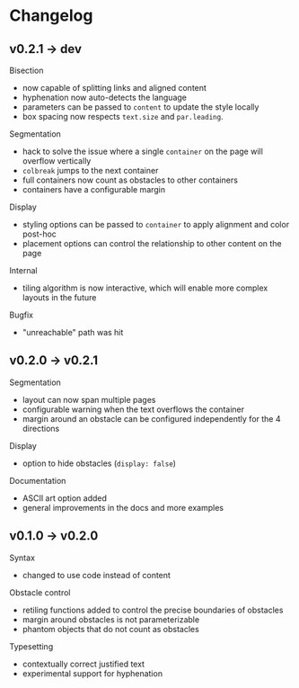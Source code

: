 # Changelog

## v0.2.1 -> dev

Bisection
- now capable of splitting links and aligned content
- hyphenation now auto-detects the language
- parameters can be passed to `content` to update the style locally
- box spacing now respects `text.size` and `par.leading`.

Segmentation
- hack to solve the issue where a single `container` on the page will overflow vertically
- `colbreak` jumps to the next container
- full containers now count as obstacles to other containers
- containers have a configurable margin

Display
- styling options can be passed to `container` to apply alignment and color post-hoc
- placement options can control the relationship to other content on the page

Internal
- tiling algorithm is now interactive, which will enable more complex layouts in the future

Bugfix
- "unreachable" path was hit

## v0.2.0 -> v0.2.1

Segmentation
- layout can now span multiple pages
- configurable warning when the text overflows the container
- margin around an obstacle can be configured independently for the 4 directions

Display
- option to hide obstacles (`display: false`)

Documentation
- ASCII art option added
- general improvements in the docs and more examples

## v0.1.0 -> v0.2.0

Syntax
- changed to use code instead of content

Obstacle control
- retiling functions added to control the precise boundaries of obstacles
- margin around obstacles is not parameterizable
- phantom objects that do not count as obstacles

Typesetting
- contextually correct justified text
- experimental support for hyphenation

